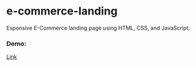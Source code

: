 # e-commerce-landing

Esponsive E-Commerce landing page using HTML, CSS, and JavaScript.

### Demo:

[Link](https://e-commerce-landing-azure.vercel.app/)
